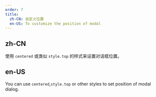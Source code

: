 ```yaml
---
order: 7
title:
  zh-CN: 自定义位置
  en-US: To customize the position of modal
---
```


## zh-CN

使用 `centered` 或类似 `style.top` 的样式来设置对话框位置。

## en-US

You can use `centered`,`style.top` or other styles to set position of modal dialog.